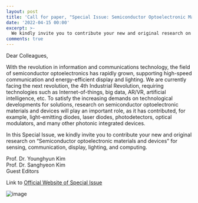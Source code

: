```yaml
---
layout: post
title: 'Call for paper, "Special Issue: Semiconductor Optoelectronic Materials and Devices 2022"'
date: '2022-04-15 00:00'
excerpt: >-
  We kindly invite you to contribute your new and original research on “Semiconductor optoelectronic materials and devices” for sensing, communication, display, lighting, and computing.
comments: true
---
```

Dear Colleagues,

With the revolution in information and communications technology, the field of semiconductor optoelectronics has rapidly grown, supporting high-speed communication and energy-efficient display and lighting.  We are currently facing the next revolution, the 4th Industrial Revolution, requiring technologies such as Internet-of-things, big data, AR/VR, artificial intelligence, etc. To satisfy the increasing demands on technological developments for solutions, research on semiconductor optoelectronic materials and devices will play an important role, as it has contributed, for example, light-emitting diodes, laser diodes, photodetectors, optical modulators, and many other photonic integrated devices.

In this Special Issue, we kindly invite you to contribute your new and original research on “Semiconductor optoelectronic materials and devices” for sensing, communication, display, lighting, and computing.

Prof. Dr. Younghyun Kim    
Prof. Dr. Sanghyeon Kim    
Guest Editors    

Link to [Official Website of Special Issue](https://www.mdpi.com/journal/crystals/special_issues/semiconductor_optoelectronic_materials_devices)

![image](https://user-images.githubusercontent.com/32427749/163492827-f1cb8a38-79af-4d1d-aa71-4af7cfa92bcc.png)




